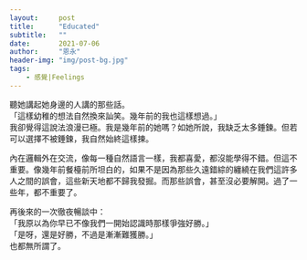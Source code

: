 ```yaml
---
layout:     post
title:      "Educated"
subtitle:   ""
date:       2021-07-06
author:     "恩永"
header-img: "img/post-bg.jpg"
tags:
    - 感覺|Feelings
---
```


聽她講起她身邊的人講的那些話。  
「這樣幼稚的想法自然換來訕笑。幾年前的我也這樣想過。」  
我卻覺得這說法浪漫已極。我是幾年前的她嗎？如她所說，我缺乏太多錘鍊。但若可以選擇不被錘鍊，我自然始終這樣揀。  

內在邏輯外在交流，像每一種自然語言一樣，我都喜愛，都沒能學得不錯。但這不重要。像幾年前餐檯前所坦白的，如果不是因為那些久遠錯綜的纏繞在我們這許多人之間的誤會，這些新天地都不歸我發掘。而那些誤會，甚至沒必要解開。過了一些年，都不重要了。  

再後來的一次徹夜暢談中：  
「我原以為你早已不像我們一開始認識時那樣爭強好勝。」  
「是呀，還是好勝，不過是漸漸難獲勝。」  
也都無所謂了。
